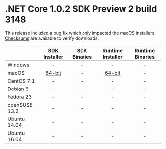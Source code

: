 # .NET Core 1.0.2 SDK Preview 2 build 3148

This release included a bug fix which only impacted the macOS installers. [Checksums](https://builds.dotnet.microsoft.com/dotnet/checksums/1.0.2-SDK-Preview-2-3148-SHA.txt) are available to verify downloads.

|                         | SDK Installer                                        | SDK Binaries                                        | Runtime Installer | Runtime Binaries |
| ----------------------- | :----------------------------------------------: | :----------------------------------------------:| :--: | :--: |
| Windows                 | - | - | - | - |
| macOS                   | [64-bit](https://go.microsoft.com/fwlink/?LinkID=831679)  | -                          | [64-bit](https://go.microsoft.com/fwlink/?LinkID=831678) | - |
| CentOS 7.1              | -                                                         | -                          | - | - |
| Debian 8                | -                                                         | -                          | - | - |
| Fedora 23               | -                                                         | -                          | - | - |
| openSUSE 13.2           | -                                                         | -                          | - | - |
| Ubuntu 14.04            | -                                                         | -                          | - | - |
| Ubuntu 16.04            | -                                                         | -                          | - | - |
